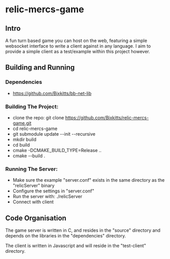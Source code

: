 # relic-mercs-game

## Intro
A fun turn based game you can host on the web, featuring a simple websocket interface
to write a client against in any language.
I aim to provide a simple client as a test/example within this project however.

## Building and Running
### Dependencies
- https://github.com/Bixkitts/bb-net-lib

### Building The Project:
- clone the repo: 
  git clone https://github.com/Bixkitts/relic-mercs-game.git
- cd relic-mercs-game
- git submodule update --init --recursive
- mkdir build
- cd build
- cmake -DCMAKE_BUILD_TYPE=Release ..
- cmake --build .
### Running The Server:
- Make sure the example "server.conf" exists in the same directory as the "relicServer" binary
- Configure the settings in "server.conf"
- Run the server with: ./relicServer
- Connect with client

## Code Organisation
The game server is written in C, and resides in the "source" directory and
depends on the libraries in the "dependencies" directory.

The client is written in Javascript and will reside in the "test-client" directory.
